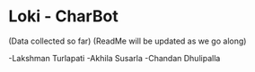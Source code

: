 # Loki - CharBot

(Data collected so far)
(ReadMe will be updated as we go along)

-Lakshman Turlapati
-Akhila Susarla
-Chandan Dhulipalla


